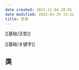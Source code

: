 ```yaml
---
date created: 2021-11-04 20:01
date modified: 2022-03-29 15:12
title: 目录
---
```

[[基础/泛型]]

[[基础/关键字]]

## 类